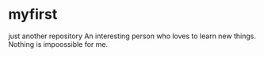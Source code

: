 # myfirst
just another repository
An interesting person who loves to learn new things.
Nothing is impoossible for me.
